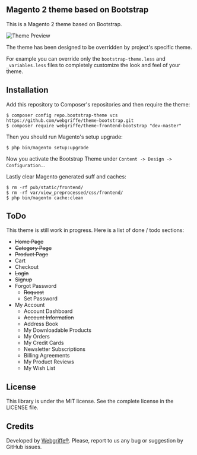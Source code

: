 ## Magento 2 theme based on Bootstrap

This is a Magento 2 theme based on Bootstrap.


![Theme Preview](https://github.com/webgriffe/theme-bootstrap/raw/master/media/preview.png)

The theme has been designed to be overridden by project's specific theme.

For example you can override only the `bootstrap-theme.less` and `_variables.less` files to completely customize the look and feel of your theme.

Installation
------------

Add this repository to Composer's repositories and then require the theme:

```
$ composer config repo.bootstrap-theme vcs https://github.com/webgriffe/theme-bootstrap.git
$ composer require webgriffe/theme-frontend-bootstrap "dev-master"
```

Then you should run Magento's setup upgrade:

```
$ php bin/magento setup:upgrade
```

Now you activate the Bootstrap Theme under `Content -> Design -> Configuration.`.

Lastly clear Magento generated suff and caches:

```
$ rm -rf pub/static/frontend/
$ rm -rf var/view_preprocessed/css/frontend/
$ php bin/magento cache:clean
```

ToDo
----

This theme is still work in progress. Here is a list of done / todo sections:

* ~~Home Page~~
* ~~Category Page~~
* ~~Product Page~~
* Cart
* Checkout
* ~~Login~~
* ~~Signup~~
* Forgot Password
	* ~~Request~~
	* Set Password
* My Account
	* Account Dashboard
	* ~~Account Information~~
	* Address Book
	* My Downloadable Products
	* My Orders
	* My Credit Cards
	* Newsletter Subscriptions
	* Billing Agreements
	* My Product Reviews
	* My Wish List


License
-------

This library is under the MIT license. See the complete license in the LICENSE file.

Credits
-------

Developed by [Webgriffe®](http://www.webgriffe.com/). Please, report to us any bug or suggestion by GitHub issues.